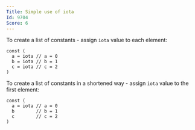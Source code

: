 ```yaml
---
Title: Simple use of iota
Id: 9704
Score: 6
---
```

To create a list of constants - assign `iota` value to each element:

    const (
      a = iota // a = 0
      b = iota // b = 1
      c = iota // c = 2
    )

To create a list of constants in a shortened way - assign `iota` value to the first element:

    const (
      a = iota // a = 0
      b        // b = 1
      c        // c = 2
    )

